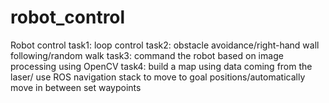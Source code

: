# robot_control
Robot control
task1: loop control
task2: obstacle avoidance/right-hand wall following/random walk
task3: command the robot based on image processing using OpenCV
task4: build a map using data coming from the laser/ use ROS navigation stack to move to goal positions/automatically move in between set waypoints
